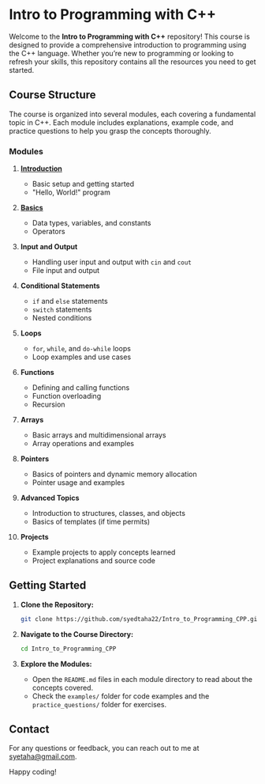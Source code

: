 # Intro to Programming with C++

Welcome to the **Intro to Programming with C++** repository! This course is designed to provide a comprehensive introduction to programming using the C++ language. Whether you’re new to programming or looking to refresh your skills, this repository contains all the resources you need to get started.

## Course Structure

The course is organized into several modules, each covering a fundamental topic in C++. Each module includes explanations, example code, and practice questions to help you grasp the concepts thoroughly.

### Modules

1. **[Introduction](01_Introduction/README.md)**
   - Basic setup and getting started
   - "Hello, World!" program

2. **[Basics](02_Basics/README.md)**
   - Data types, variables, and constants
   - Operators

3. **Input and Output**
   - Handling user input and output with `cin` and `cout`
   - File input and output

4. **Conditional Statements**
   - `if` and `else` statements
   - `switch` statements
   - Nested conditions

5. **Loops**
   - `for`, `while`, and `do-while` loops
   - Loop examples and use cases

6. **Functions**
   - Defining and calling functions
   - Function overloading
   - Recursion

7. **Arrays**
   - Basic arrays and multidimensional arrays
   - Array operations and examples

8. **Pointers**
   - Basics of pointers and dynamic memory allocation
   - Pointer usage and examples

9. **Advanced Topics**
   - Introduction to structures, classes, and objects
   - Basics of templates (if time permits)

10. **Projects**
    - Example projects to apply concepts learned
    - Project explanations and source code

## Getting Started

1. **Clone the Repository:**
   ```bash
   git clone https://github.com/syedtaha22/Intro_to_Programming_CPP.git
   ```

2. **Navigate to the Course Directory:**
   ```bash
   cd Intro_to_Programming_CPP
   ```

3. **Explore the Modules:**
   - Open the `README.md` files in each module directory to read about the concepts covered.
   - Check the `examples/` folder for code examples and the `practice_questions/` folder for exercises.

## Contact

For any questions or feedback, you can reach out to me at [syetaha@gmail.com](syetaha@gmail.com).

Happy coding!

